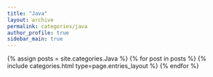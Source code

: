 ```yaml
---
title: "Java"
layout: archive
permalink: categories/java
author_profile: true
sidebar_main: true
---
```


{% assign posts = site.categories.Java %}
{% for post in posts %} {% include categories.html type=page.entries_layout %} {% endfor %}
